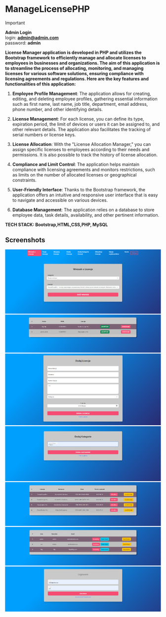 # ManageLicensePHP



> [!IMPORTANT]
> **Admin Login** <br />
>login: **admin@admin.com** <br />
>  password: **admin**
  

**License Manager application is developed in PHP and utilizes the Bootstrap framework to efficiently manage and allocate licenses to employees in businesses and organizations. The aim of this application is to streamline the process of allocating, monitoring, and managing licenses for various software solutions, ensuring compliance with licensing agreements and regulations. Here are the key features and functionalities of this application:**

  1. **Employee Profile Management**: The application allows for creating, editing, and deleting employee profiles, gathering essential information such as first name, last name, job title, department, email address, phone number, and other identifying details.
    
  2. **License Management**: For each license, you can define its type, expiration period, the limit of devices or users it can be assigned to, and other relevant details. The application also facilitates the tracking of serial numbers or license keys.
    
  3. **License Allocation**: With the "License Allocation Manager," you can assign specific licenses to employees according to their needs and permissions. It is also possible to track the history of license allocation.

  4. **Compliance and Limit Control**: The application helps maintain compliance with licensing agreements and monitors restrictions, such as limits on the number of allocated licenses or geographical constraints.
    
  5. **User-Friendly Interface**: Thanks to the Bootstrap framework, the application offers an intuitive and responsive user interface that is easy to navigate and accessible on various devices.
    
   6. **Database Management**: The application relies on a database to store employee data, task details, availability, and other pertinent information.


**TECH STACK: Bootstrap,HTML,CSS,PHP, MySQL**

## Screenshots

![](Screens/sc1.png)
![](Screens/sc2.png)
![](Screens/sc3.png)
![](Screens/sc4.png)
![](Screens/sc5.png)
![](Screens/sc6.png)
![](Screens/sc7.png)

